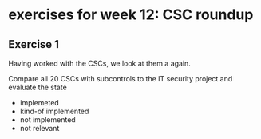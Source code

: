 # exercises for week 12: CSC roundup

## Exercise 1 
Having worked with the CSCs, we look at them a again.

Compare all 20 CSCs with subcontrols to the IT security project and evaluate the state
* implemeted
* kind-of implemented
* not implemented
* not relevant
